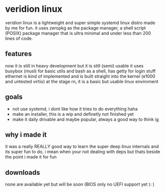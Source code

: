 # veridion linux
veridion linux is a lightweight and super simple systemd linux distro made by me for fun.
it uses zeropkg as the package manager, a shell script (POSIX) package manager that is ultra minimal and
under less than 200 lines of code.
## features
now it is still in heavy development but it is still (semi) usable
it uses busybox (musl) for basic utils and bash as a shell, has getty for login stuff
ethernet is kind of implemented and is built straight into the kernel (e1000 and untested virtio)
at the stage rn, it is a basic but usable linux enviroment
## goals
- not use systemd, i dont like how it tries to do everything haha
- make an installer, this is a wip and definetly not finished yet
- make it daily drivable and maybe popular, always a good way to think ig
## why i made it
it was a really REALLY good way to learn the super deep linux internals and its super fun to do,
i mean when your not dealing with deps but thats beside the point i made it for fun
## downloads
none are available yet but will be soon (BIOS only no UEFI support yet ): )
